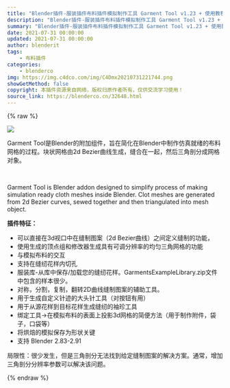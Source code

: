 ```yaml
---
title: "Blender插件-服装插件布料插件模拟制作工具 Garment Tool v1.23 + 使用教程"
description: "Blender插件-服装插件布料插件模拟制作工具 Garment Tool v1.23 + 使用教程"
summary: "Blender插件-服装插件布料插件模拟制作工具 Garment Tool v1.23 + 使用教程"
date: 2021-07-31 00:00:00
updated: 2021-07-31 00:00:00
author: blenderit
tags: 
    - 布料插件
categories:
    - blenderco
img: https://img.c4dco.com/img/C4Dmx20210731221744.png
showGetMethod: false
copyright: 本插件资源来自网络，版权归原作者所有，仅供交流学习使用！
source_link: https://blenderco.cn/32648.html
---
```


{% raw %}
<p><img class="aligncenter" src="https://img.c4dco.com/img/C4Dmx20210731221744.png"></p><p>Garment Tool是Blender的附加组件，旨在简化在Blender中制作仿真就绪的布料网格的过程。块状网格由2d Bezier曲线生成，缝合在一起，然后三角剖分成网格对象。</p><p> </p><p>Garment Tool is Blender addon designed to simplify process of making simulation ready cloth meshes inside Blender. Clot meshes are generated from 2d Bezier curves, sewed together and then triangulated into mesh object.</p><p><strong>插件特征：</strong></p><ul>
<li>可以直接在3d视口中在缝制图案（2d Bezier曲线）之间定义缝制的功能，</li>
<li>使用生成的顶点组和修改器生成具有可调分辨率的均匀三角网格的功能</li>
<li>与模拟布料的交互</li>
<li>支持在缝纫花样内切孔</li>
<li>服装库-从库中保存/加载您的缝纫花样。GarmentsExampleLibrary.zip文件中包含的样本很少。</li>
<li>对称，分割，复制，翻转2D曲线缝制图案的辅助工具。</li>
<li>用于生成自定义针迹的大头针工具（对按钮有用）</li>
<li>用于从源花样到目标花样生成缝纫的袖珍工具</li>
<li>绑定工具-&gt;在模拟布料的表面上投影3d网格的简便方法（用于制作附件，袋子，口袋等）</li>
<li>将烘焙的模拟保存为形状关键</li>
<li>支持 Blender 2.83-2.91</li>
</ul><p>局限性：很少发生，但是三角剖分无法找到给定缝制图案的解决方案。通常，增加三角剖分分辨率参数可以解决该问题。</p>
<div style="display: none">blenderco</div>
{% endraw %}